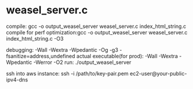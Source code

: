 # weasel_server.c

compile: gcc -o output_weasel_server weasel_server.c index_html_string.c
compile for perf optimization:gcc -o output_weasel_server weasel_server.c index_html_string.c -O3

debugging:
-Wall -Wextra -Wpedantic -Og -g3 -fsanitize=address,undefined
actual executable(for prod):
-Wall -Wextra -Wpedantic -Werror -O2
run: ./output_weasel_server

ssh into aws instance:
ssh -i /path/to/key-pair.pem ec2-user@your-public-ipv4-dns

